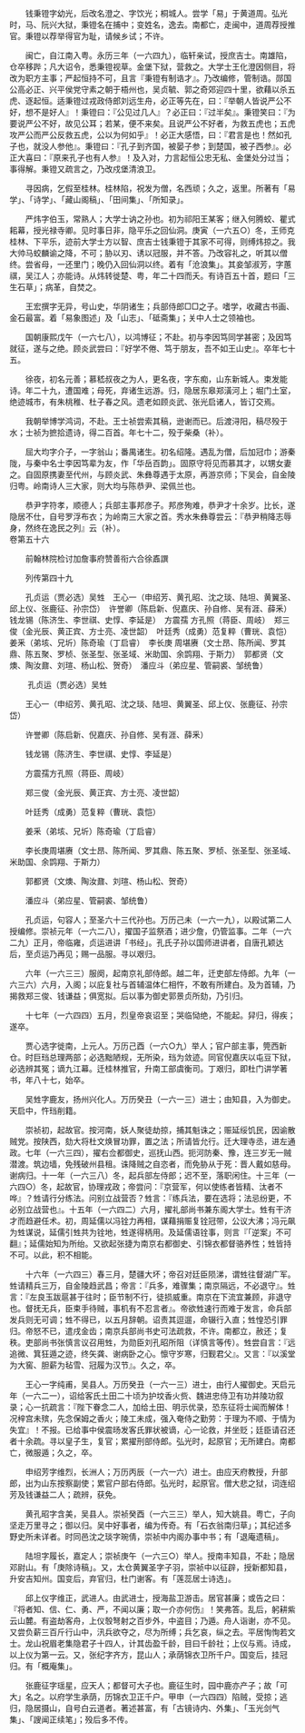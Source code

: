 <!-- { "loadSidebar": true } -->
　　钱秉镫字幼光，后改名澄之、字饮光；桐城人。尝学「易」于黄道周。弘光时，马、阮兴大狱，秉镫名在捕中；变姓名，逸去。南都亡，走闽中，道周荐授推官。秉镫以荐举得官为耻，请候乡试；不许。

　　闽亡，自江南入粤。永历三年（一六四九），临轩亲试，授庶吉士。南雄陷，仓卒移跸；凡大诏令，悉秉镫视草。金堡下狱，营救之。大学士王化澄因侧目，将改为职方主事；严起恒持不可，且言『秉镫有制诰才』。乃改编修，管制诰。郧国公高必正、兴平侯党守素之朝于梧州也，吴贞毓、郭之奇郊迎四十里，欲藉以杀五虎、逐起恒。适秉镫过戎政侍郎刘远生舟，必正等先在，曰：『举朝人皆说严公不好，想不是好人』！秉镫曰：『公见过几人』？必正曰：『过半矣』。秉镫笑曰：『为要说严公不好，故见公耳；若某，便不来矣。且说严公不好者，为救五虎也；五虎攻严公而严公反救五虎，公以为何如乎』！必正大感悟，曰：『君言是也！然如孔子也，就没人参他』。秉镫曰：『孔子到齐国，被晏子参；到楚国，被子西参』。必正大喜曰：『原来孔子也有人参』！及入对，力言起恒公忠无私、金堡处分过当；事得解。秉镫又疏言之，乃改戍堡清浪卫。

　　寻因病，乞假至桂林。桂林陷，祝发为僧，名西顽；久之，返里。所著有「易学」、「诗学」、「藏山阁稿」、「田间集」、「所知录」。

　　严炜字伯玉，常熟人；大学士讷之孙也。初为祁阳王某客；继入何腾蛟、瞿式耜幕，授光禄寺卿。见时事日非，隐平乐之回仙洞。庚寅（一六五○）冬，王师克桂林、下平乐，迹前大学士方以智、庶吉士钱秉镫于其家不可得，则缚炜掠之。我大帅马蛟麟谕之降，不可；胁以刃、诱以冠服，并不答。乃改容礼之，听其以僧终。尝省母，一还里门；晚仍入回仙洞以终。着有「沧浪集」。其妾邹淑芳，字蕙祺，吴江人；亦能诗。从炜转徙楚、粤，年二十四而夭。有诗百五十首，题曰「三生石草」；病革，自焚之。

　　王宏撰字无异，号山史，华阴诸生；兵部侍郎□□之子。嗜学，收藏古书画、金石最富。着「易象图述」及「山志」、「砥斋集」；关中人士之领袖也。

　　国朝康熙戊午（一六七八），以鸿博征；不赴。初与李因笃同学甚密；及因笃就征，遂与之绝。顾炎武尝曰：『好学不倦、笃于朋友，吾不如王山史』。卒年七十五。

　　徐夜，初名元善；慕嵇叔夜之为人，更名夜，字东痴，山东新城人。束发能诗。年二十九，遭国难；母死，弃诸生远游。归，隐居东皋郑潢河上；堀门土室，绝迹城市，有朱桃稚、杜子春之风。遗老如顾炎武、张光启诸人，皆订交焉。

　　我朝举博学鸿词，不赴。王士祯尝索其稿，逊谢而已。后渡浔阳，稿尽殁于水；士祯为摭拾遗诗，得二百首。年七十二，殁于柴桑（补）。

　　屈大均字介子，一字翁山；番禺诸生。初名绍隆。遇乱为僧，后加冠巾；游秦陇，与秦中名士李因笃辈为友，作「华岳百韵」。固原守将见而慕其才，以甥女妻之。自固原携妻至代州，与顾炎武、朱彝尊遇于太原，再游京师；下吴会，自金陵归粤。岭南诗人三大家，则大均与陈恭尹、梁佩兰也。

　　恭尹字符孝，顺德人；兵部主事邦彦子。邦彦殉难，恭尹才十余岁。比长，遂隐居不仕，自号罗浮布衣；为岭南三大家之首。秀水朱彝尊尝云：『恭尹稍降志辱身，然终在逸民之列』云（补）。  
卷第五十六

　　前翰林院检讨加詹事府赞善衔六合徐鼒譔

　　列传第四十九

　　孔贞运（贾必选）吴甡　王心一（申绍芳、黄孔昭、沈之琰、陆坦、黄翼圣、邱上仪、张鹿征、孙宗岱）　许誉卿（陈启新、倪嘉庆、孙自修、吴有涯、薛釆）　钱龙锡（陈济生、李世祺、史惇、李延是）　方震孺 方孔照（蒋臣、周岐）　郑三俊（金光辰、黄正宾、方士亮、凌世韶）　叶廷秀（成勇）范复粹（曹珖、袁恺）　姜釆（弟垓、兄圻）陈奇瑜（丁启睿）　李长庚 周堪赓（文士昂、陈所闻、罗其鼎、陈五聚、罗桢、张圣型、张圣域、米助国、余鹍翔、于斯力）　郭都贤（文燠、陶汝鼐、刘瑄、杨山松、贺奇）　潘应斗（弟应星、管嗣裘、邹统鲁）

　　 孔贞运（贾必选）吴甡

　　王心一（申绍芳、黄孔昭、沈之琰、陆坦、黄翼圣、邱上仪、张鹿征、孙宗岱）

　　许誉卿（陈启新、倪嘉庆、孙自修、吴有涯、薛釆）

　　钱龙锡（陈济生、李世祺、史惇、李延是）

　　方震孺方孔照（蒋臣、周岐）

　　郑三俊（金光辰、黄正宾、方士亮、凌世韶）

　　叶廷秀（成勇）范复粹（曹珖、袁恺）

　　姜釆（弟垓、兄圻）陈奇瑜（丁启睿）

　　李长庚周堪赓（文士昂、陈所闻、罗其鼎、陈五聚、罗桢、张圣型、张圣域、米助国、余鹍翔、于斯力）

　　郭都贤（文燠、陶汝鼐、刘瑄、杨山松、贺奇）

　　潘应斗（弟应星、管嗣裘、邹统鲁）

　　孔贞运，句容人；至圣六十三代孙也。万历己未（一六一九），以殿试第二人授编修。崇祯元年（一六二八），擢国子监祭酒；进少詹，仍管监事。二年（一六二九）正月，帝临雍，贞运进讲「书经」。孔氏子孙以国师进讲者，自唐孔颖达后，至贞运乃再见；赐一品服。寻以艰归。

　　六年（一六三三）服阕，起南京礼部侍郎。越二年，迁吏部左侍郎。九年（一六三六）六月，入阁；以庇复社与首辅温体仁相忤，不敢有所建白。及为首辅，乃揭救郑三俊、钱谦益；俱宽拟。后以事为御史郭景贞所劾，乃引归。

　　十七年（一六四四）五月，烈皇帝哀诏至；哭临恸绝，不能起。舁归，得疾；遂卒。

　　贾心选字徙南，上元人。万历己酉（一六○九）举人；官户部主事，筦西新仓。时巨珰总理两部；必选黜陋规，无所染，珰为敛迹。同官倪嘉庆以屯豆下狱，必选辨其冤；谪九江幕。迁桂林推官，升南工部虞衡司。丁艰归，即杜门讲学著书，年八十七，始卒。

　　吴甡字鹿友，扬州兴化人。万历癸丑（一六一三）进士；由知县，入为御史。天启中，忤珰削籍。

　　崇祯初，起故官。按河南，妖人聚徒劫掠，捕其魁诛之；赈延绥饥民，因谕散贼党。按陕西，劾大将杜文焕冒功罪，置之法；所请皆允行。迁大理寺丞，进左通政。七年（一六三四），擢右佥都御史，巡抚山西。扼河防秦、豫，连三岁无一贼潜渡。筑边墙，免残破州县租。诛降贼之自恣者，而免胁从于死：晋人戴如慈母。谢病归。十一年（一六三八）冬，起兵部左侍郎；迟不至，落职闲住。十三年（一六四○）冬，起故官，协理戎政；帝尝问：『京营军，何以使练者皆精、汰者不哗』？甡请行分练法。问别立战营否？甡言：『练兵法，要在选将；法忌纷更，不必别立战营也』。十五年（一六四二）六月，擢礼部尚书兼东阁大学士。甡有干济才而趋避任术。初，周延儒以冯铨力再相，谋藉捐赈复铨冠带，公议大沸；冯元飙为甡谋说，延儒引甡共为铨地，甡遂得柄用。及延儒语铨事，则言『「逆案」不可翻』；延儒始知为所绐。又欲起张捷为南京右都御史、引锦衣都督骆养性；甡皆持不可。以此，积不相能。

　　十六年（一六四三）春三月，楚疆大坏；帝召对廷臣陨涕，谓甡往督湖广军。甡请精兵三万，自金陵趋武昌；帝言：『兵多，难骤集；南京隔远，不必退守』。甡言：『左良玉跋扈甚于往时；臣节制不行，徒损威重。南京在下流宜兼顾，非退守也。督抚无兵，臣束手待贼，事机有不忍言者』。帝欲甡速行而难于发言，命兵部发兵则无可调；甡不得已，以五月辞朝。诏责其逗遛，命辍行入直；甡惶恐引罪归。帝怒不已，遣戌金齿；南京兵部尚书史可法疏救，不许。南都立，赦还；复秩。吏部尚书张慎言议召用甡，为勋臣刘孔昭所阻（详慎言等传）。甡尝自言：『远追微、箕狂遁之迹，终矢龚、谢病卧之心。懔守岁寒，归觐君父』。又言：『以溪堂为大窖、胆薪为毡雪、冠履为汉节』。久之，卒。

　　王心一字纯甫，吴县人。万历癸丑（一六一三）进士，由行人擢御史。天启元年（一六二一），诏给客氏土田二十顷为护坟香火赀、魏进忠侍卫有功并陵功叙录；心一抗疏言：『陛下眷念二人，加给土田、明示优录，恐东征将士闻而解体！况梓宫未殡，先念保姆之香火；陵工未成，强入奄侍之勤劳：于理为不顺、于情为失宜』！不报。已给事中侯震旸发客氏罪状被谪，心一论救，并坐贬；廷臣请召还者十余疏。寻以皇子生，复官；累擢刑部侍郎。弘光时，起原官；无所建白。南都亡，微服遁；久之，卒。

　　申绍芳字维烈，长洲人；万历丙辰（一六一六）进士。由应天府教授，升部郎，出为山东按察副使；累官户部右侍郎。弘光时，起原官。僧大悲之狱，词连绍芳及钱谦益二人；疏辨，获免。

　　黄孔昭字含美，吴县人。崇祯癸酉（一六三三）举人，知大姚县。粤亡，子向坚走万里寻之；御以归。吴中好事者，编为传奇。有「石衣翁南归草」；其纪述多野史所未详者。时同邑沈之琰字琬倩，崇祯中内阁办事中书；有「退庵遗稿」。

　　陆坦字履长，嘉定人；崇祯庚午（一六三○）举人。授南丰知县，不赴；隐居邓尉山。有「庚除诗稿」。又，太仓黄翼圣字子羽，崇祯中以征辟，授新都知县，升安吉知州。国变后，弃官归，杜门谢客。有「莲蕊居士诗选」。

　　邱上仪字维正，武进人。由武进士，授海盐卫游击。居官甚廉；或告之曰：『将者知、信、仁、勇、严，不闻以廉；取一介亦何伤』！笑弗答。乱后，躬耕紫云山麓。有盗劫客舟，上仪彀弩射之百步外，中盗目；乃遁。舟人诣谢，亦不见。又尝负薪三百斤行山中，汛兵欲夺之，尽为所缚；兵乞哀，纵之去。平居恂恂若文士。龙山祝眉老集隐君子十四人，计其齿盈千龄，目曰千龄社；上仪与焉。诗成，以上仪为第一云。又，张纪字齐方，昆山人；承荫锦衣卫所千户。国变后，挂冠归。有「概庵集」。

　　张鹿征字瑶星，应天人；都督可大子也。鹿征生时，园中鹿亦产子；故「可大」名之。以府学生承荫，历锦衣卫正千户。甲申（一六四四）陷贼，受掠；逃归，隐居摄山，自号白云道者。著述甚富，有「古镜诗内、外集」、「玉光剑气集」、「謏闻正续笔」；殁后多不传。

